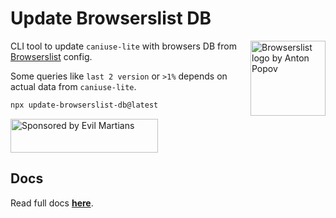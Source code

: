 # Update Browserslist DB

<img width="120" height="120" alt="Browserslist logo by Anton Popov"
     src="https://browsersl.ist/logo.svg" align="right">

CLI tool to update `caniuse-lite` with browsers DB
from [Browserslist](https://github.com/browserslist/browserslist/) config.

Some queries like `last 2 version` or `>1%` depends on actual data
from `caniuse-lite`.

```sh
npx update-browserslist-db@latest
```

<a href="https://evilmartians.com/?utm_source=update-browserslist-db">
  <img src="https://evilmartians.com/badges/sponsored-by-evil-martians.svg"
       alt="Sponsored by Evil Martians" width="236" height="54">
</a>

## Docs
Read full docs **[here](https://github.com/browserslist/update-db#readme)**.
